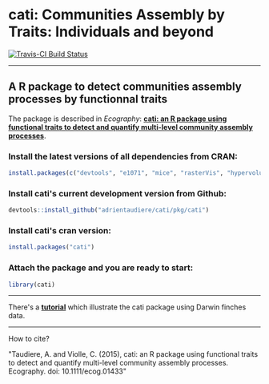 # cati: Communities Assembly by Traits: Individuals and beyond

[![Travis-CI Build Status](https://travis-ci.org/adrientaudiere/cati.svg?branch=master)](https://travis-ci.org/adrientaudiere/cati)

---
## A R package to detect communities assembly processes by functionnal traits

The package is described in *Ecography*: **[cati: an R package using functional traits to detect and quantify
multi-level community assembly processes](http://onlinelibrary.wiley.com/doi/10.1111/ecog.01433/pdf)**.


### Install the latest versions of all dependencies from CRAN:

```r
install.packages(c("devtools", "e1071", "mice", "rasterVis", "hypervolume", "FD", "geometry", "vegan", "nlme", "ade4", "ape"))
```
### Install cati's current development version from Github:

```r
devtools::install_github("adrientaudiere/cati/pkg/cati")
```

### Install cati's cran version:
```r
install.packages("cati")
```

### Attach the package and you are ready to start:
```r
library(cati)
```

---
There's a **[tutorial](https://github.com/adrientaudiere/cati/blob/Package-cati/Documentation/vignette_Darwin_finches/vignette.pdf)** which illustrate the cati package using Darwin finches data.

---
How to cite?

"Taudiere, A. and Violle, C. (2015), cati: an R package using functional traits to detect and quantify multi-level community assembly processes. Ecography. doi: 10.1111/ecog.01433"
